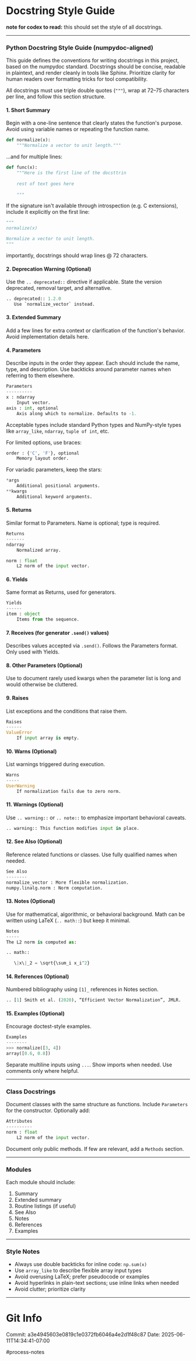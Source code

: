 # Docstring Style Guide

**note for codex to read:** this should set the style of all docstrings.

---

### Python Docstring Style Guide (numpydoc-aligned)

This guide defines the conventions for writing docstrings in this project, based on the numpydoc standard. Docstrings should be concise, readable in plaintext, and render cleanly in tools like Sphinx. Prioritize clarity for human readers over formatting tricks for tool compatibility.

All docstrings must use triple double quotes (`"""`), wrap at 72–75 characters per line, and follow this section structure.

#### 1. Short Summary

Begin with a one-line sentence that clearly states the function's purpose. Avoid using variable names or repeating the function name.

```python
def normalize(x):
    """Normalize a vector to unit length."""
```

...and for multiple lines: 

```python
def func(x):
    """Here is the first line of the docsttrin
    
    rest of text goes here 
    
    """
```

If the signature isn't available through introspection (e.g. C extensions), include it explicitly on the first line:

```python
"""
normalize(x)

Normalize a vector to unit length.
"""
```

importantly, docstrings should wrap lines @ 72 characters. 
#### 2. Deprecation Warning (Optional)

Use the `.. deprecated::` directive if applicable. State the version deprecated, removal target, and alternative.

```python
.. deprecated:: 1.2.0
   Use `normalize_vector` instead.
```

#### 3. Extended Summary  

Add a few lines for extra context or clarification of the function's behavior. Avoid implementation details here.

#### 4. Parameters

Describe inputs in the order they appear. Each should include the name, type, and description. Use backticks around parameter names when referring to them elsewhere.

```python
Parameters
----------
x : ndarray
    Input vector.
axis : int, optional
    Axis along which to normalize. Defaults to -1.
```

Acceptable types include standard Python types and NumPy-style types like `array_like`, `ndarray`, `tuple of int`, etc.

For limited options, use braces:

```python
order : {'C', 'F'}, optional
    Memory layout order.
```

For variadic parameters, keep the stars:

```python
*args
    Additional positional arguments.
**kwargs
    Additional keyword arguments.
```

#### 5. Returns

Similar format to Parameters. Name is optional; type is required.

```python
Returns
-------
ndarray
    Normalized array.

norm : float
    L2 norm of the input vector.
```

#### 6. Yields

Same format as Returns, used for generators.

```python
Yields
------
item : object
    Items from the sequence.
```

#### 7. Receives (for generator `.send()` values)

Describes values accepted via `.send()`. Follows the Parameters format. Only used with Yields.

#### 8. Other Parameters (Optional)

Use to document rarely used kwargs when the parameter list is long and would otherwise be cluttered.

#### 9. Raises

List exceptions and the conditions that raise them.

```python
Raises
------
ValueError
    If input array is empty.
```

#### 10. Warns (Optional)

List warnings triggered during execution.

```python
Warns
-----
UserWarning
    If normalization fails due to zero norm.
```

#### 11. Warnings (Optional)

Use `.. warning::` or `.. note::` to emphasize important behavioral caveats.

```python
.. warning:: This function modifies input in place.
```

#### 12. See Also (Optional)

Reference related functions or classes. Use fully qualified names when needed.

```python
See Also
--------
normalize_vector : More flexible normalization.
numpy.linalg.norm : Norm computation.
```

#### 13. Notes (Optional)

Use for mathematical, algorithmic, or behavioral background. Math can be written using LaTeX (`.. math::`) but keep it minimal.

```python
Notes
-----
The L2 norm is computed as:

.. math::

   \|x\|_2 = \sqrt{\sum_i x_i^2}
```

#### 14. References (Optional)

Numbered bibliography using `[1]_` references in Notes section.

```python
.. [1] Smith et al. (2020), “Efficient Vector Normalization”, JMLR.
```

#### 15. Examples (Optional)

Encourage doctest-style examples.

```python
Examples
--------
>>> normalize([3, 4])
array([0.6, 0.8])
```

Separate multiline inputs using `...`. Show imports when needed. Use comments only where helpful.

---

### Class Docstrings

Document classes with the same structure as functions. Include `Parameters` for the constructor. Optionally add:

```python
Attributes
----------
norm : float
    L2 norm of the input vector.
```

Document only public methods. If few are relevant, add a `Methods` section.

---

### Modules

Each module should include:

1. Summary
2. Extended summary
3. Routine listings (if useful)
4. See Also
5. Notes
6. References
7. Examples

---

### Style Notes

* Always use double backticks for inline code: `np.sum(x)`
* Use `array_like` to describe flexible array input types
* Avoid overusing LaTeX; prefer pseudocode or examples
* Avoid hyperlinks in plain-text sections; use inline links when needed
* Avoid clutter; prioritize clarity

---
# Git Info
Commit: a3e4945603e0819c1e0372fb6046a4e2d1f48c87
Date: 2025-06-11T14:34:41-07:00

#process-notes